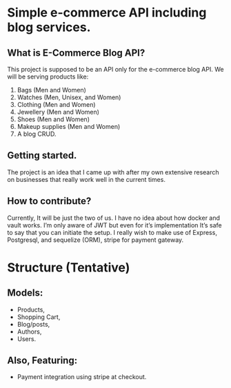 # Simple e-commerce API including blog services.

## What is E-Commerce Blog API?
This project is supposed to be an API only for the e-commerce blog API.
We will be serving products like:
1. Bags (Men and Women)
2. Watches (Men, Unisex, and Women)
3. Clothing (Men and Women)
4. Jewellery (Men and Women)
5. Shoes (Men and Women)
6. Makeup supplies (Men and Women)
7. A blog CRUD.

## Getting started.
The project is an idea that I came up with after my own extensive research on businesses that really work well in the current times.


## How to contribute?
Currently, It will be just the two of us. I have no idea about how docker and vault works. I’m only aware of JWT but even for it’s implementation It’s safe to say that you can initiate the setup. I really wish to make use of Express, Postgresql, and sequelize (ORM), stripe for payment gateway.


# Structure (Tentative)

## Models:
- Products,
- Shopping Cart,
- Blog/posts,
- Authors,
- Users.

## Also, Featuring:
- Payment integration using stripe at checkout.
